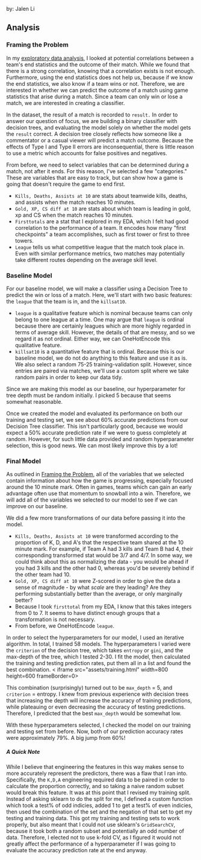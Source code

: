 by: Jalen Li

## Analysis

### <a name="frame">Framing the Problem</a>

In my [exploratory data analysis](https://breezyinterwebs.github.io/Analyzing-League/), I looked at potential correlations between a team's end statistics and the outcome of their match. While we found that there is a strong correlation, knowing that a correlation exists is not enough. Furthermore, using the end statistics does not help us, because if we know the end statistics, we also know if a team wins or not. Therefore, we are interested in whether we can predict the outcome of a match using game statistics that arise during a match. Since a team can only win or lose a match, we are interested in creating a classifier.

In the dataset, the result of a match is recorded to `result.` In order to answer our question of focus, we are building a binary classifier with decision trees, and evaluating the model solely on whether the model gets the `result` correct. A decision tree closely reflects how someone like a commentator or a casual viewer will predict a match outcome. Because the effects of Type I and Type II errors are inconsequential, there is little reason to use a metric which accounts for false positives and negatives.

From before, we need to select variables that can be determined during a match, not after it ends. For this reason, I've selected a few "categories." These are variables that are easy to track, but can show how a game is going that doesn't require the game to end first.
- `Kills, Deaths, Assists at 10` are stats about teamwide kills, deaths, and assists when the match reaches 10 minutes.
- `Gold, XP, CS diff at 10` are stats about which team is leading in gold, xp and CS when the match reaches 10 minutes.
- `Firsttotals` are a stat that I explored in my EDA, which I felt had good correlation to the performance of a team. It encodes how many "first checkpoints" a team accomplishes, such as first tower or first to three towers.
- `League` tells us what competitive league that the match took place in. Even with similar performance metrics, two matches may potentially take different routes depending on the average skill level.

### Baseline Model

For our baseline model, we will make a classifier using a Decision Tree to predict the win or loss of a match. Here, we'll start with two basic features: the `league` that the team is in, and the `killsat10`. 
- `league` is a qualitative feature which is nominal because teams can only belong to one league at a time. One may argue that `league` is ordinal because there are certainly leagues which are more highly regarded in terms of average skill. However, the details of that are messy, and so we regard it as not ordinal. Either way, we can OneHotEncode this qualitative feature.
- `killsat10` is a quantitative feature that is ordinal. Because this is our baseline model, we do not do anything to this feature and use it as is.
We also select a random 75-25 training-validation split. However, since entries are paired via matches, we'll use a custom split where we take random pairs in order to keep our data tidy.

Since we are making this model as our baseline, our hyperparameter for tree depth must be random initially. I picked 5 because that seems somewhat reasonable. 

Once we created the model and evaluated its performance on both our training and testing set, we see about 60% accurate predictions from our Decision Tree classifier. This isn't particularly good, because we would expect a 50% accurate prediction rate if we were to guess completely at random. However, for such little data provided and random hyperparameter selection, this is good news. We can most likely improve this by a lot!

### Final Model

As outlined in [Framing the Problem](#frame), all of the variables that we selected contain information about how the game is progressing, especially focused around the 10 minute mark. Often in games, teams which can gain an early advantage often use that momentum to snowball into a win. Therefore, we will add all of the variables we selected to our model to see if we can improve on our baseline.

We did a few more transformations of our data before passing it into the model.
- `Kills, Deaths, Assists at 10` were transformed according to the proportion of K, D, and A's that the respective team shared at the 10 minute mark. For example, if Team A had 3 kills and Team B had 4, their corresponding transformed stat would be 3/7 and 4/7. In some way, we could think about this as normalizing the data - you would be ahead if you had 3 kills and the other had 0, whereas you'd be severely behind if the other team had 10.
- `Gold, XP, CS diff at 10` were Z-scored in order to give the data a sense of magnitude - by what *scale* are they leading? Are they performing substantially better than the average, or only marginally better?
- Because I took `firsttotal` from my EDA, I know that this takes integers from 0 to 7. It seems to have distinct enough groups that a transformation is not necessary.
- From before, we OneHotEncode `league`.

In order to select the hyperparameters for our model, I used an iterative algorithm. In total, I trained 58 models. The hyperparameters I varied were the `criterion` of the decision tree, which takes `entropy` or `gini`, and the max-depth of the tree, which I tested 2-30. I fit the model, then calculated the training and testing prediction rates, put them all in a list and found the best combination. 
<
iframe src="assets/training.html" width=800 height=600 frameBorder=0></iframe>

This combination (surprisingly) turned out to be `max_depth` = 5, and `criterion` = entropy. I knew from previous experience with decision trees that increasing the depth will increase the accuracy of training predictions, while plateauing or even decreasing the accuracy of testing predictions. Therefore, I predicted that the best `max_depth` would be somewhat low.

With these hyperparameters selected, I checked the model on our training and testing set from before. Now, both of our prediction accuracy rates were approximately 79%. A big jump from 60%!

##### A Quick Note
While I believe that engineering the features in this way makes sense to more accurately represent the predictors, there was a flaw that I ran into. Specifically, the `K,D,A` engineering required data to be paired in order to calculate the proportion correctly, and so taking a naive random subset would break this feature. It was at this point that I revised my training split. Instead of asking sklearn to do the split for me, I defined a custom function which took a test% of odd indicies, added 1 to get a test% of even indicies, then used the combination of the set and the negation of that set to get my testing and training data. This got my training and testing sets to work properly, but also meant that I could not use sklearn's `GridSearchCV`, because it took both a random subset and potentially an odd number of data. Therefore, I elected not to use k-fold CV, as I figured it would not greatly affect the performance of a hyperparameter if I was going to evaluate the accuracy prediction rate at the end anyway.